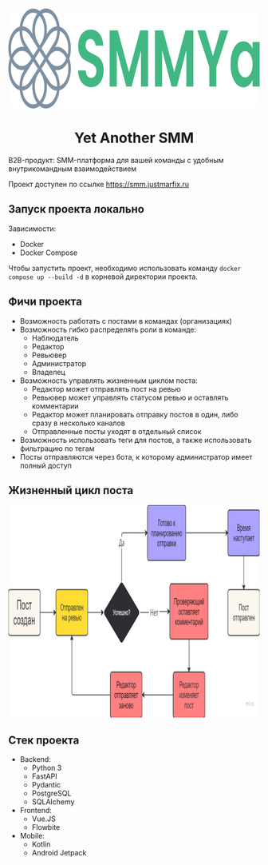 <br />
<p align="center">
  <a href="https://github.com/Central-University-IT-prod/PROD-yet-another-common">
    <img src="images/logo.png" alt="Logo" width="830" height="200">
  </a>

  <h1 align="center">Yet Another SMM</h1>
</p>

B2B-продукт: SMM-платформа для вашей команды с удобным внутрикомандным взаимодействием

Проект доступен по ссылке https://smm.justmarfix.ru

## Запуск проекта локально
Зависимости:
- Docker
- Docker Compose

Чтобы запустить проект, необходимо использовать команду `docker compose up --build -d` в корневой директории проекта.

## Фичи проекта
- Возможность работать с постами в командах (организациях)
- Возможность гибко распределять роли в команде:
  - Наблюдатель
  - Редактор
  - Ревьювер
  - Администратор
  - Владелец
- Возможность управлять жизненным циклом поста:
  - Редактор может отправлять пост на ревью
  - Ревьювер может управлять статусом ревью и оставлять комментарии
  - Редактор может планировать отправку постов в один, либо сразу в несколько каналов
  - Отправленные посты уходят в отдельный список
- Возможность использовать теги для постов, а также использовать фильтрацию по тегам
- Посты отправляются через бота, к которому администратор имеет полный доступ

## Жизненный цикл поста
<p align="center">
  <a href="https://github.com/Central-University-IT-prod/PROD-yet-another-common">
    <img src="images/post_live_cycle.png" alt="Logo" width="1280" height="425">
  </a>
</p>

## Стек проекта
- Backend:
  - Python 3
  - FastAPI
  - Pydantic
  - PostgreSQL
  - SQLAlchemy
- Frontend:
  - Vue.JS
  - Flowbite
- Mobile:
  - Kotlin
  - Android Jetpack
